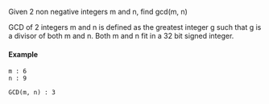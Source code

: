 Given 2 non negative integers m and n, find gcd(m, n)

GCD of 2 integers m and n is defined as the greatest integer g such that g is a divisor of both m and n.
Both m and n fit in a 32 bit signed integer.

#### Example
```
m : 6
n : 9

GCD(m, n) : 3 
```